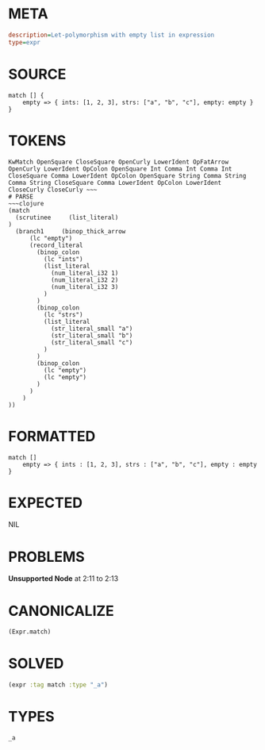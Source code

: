 # META
~~~ini
description=Let-polymorphism with empty list in expression
type=expr
~~~
# SOURCE
~~~roc
match [] {
    empty => { ints: [1, 2, 3], strs: ["a", "b", "c"], empty: empty }
}
~~~
# TOKENS
~~~text
KwMatch OpenSquare CloseSquare OpenCurly LowerIdent OpFatArrow OpenCurly LowerIdent OpColon OpenSquare Int Comma Int Comma Int CloseSquare Comma LowerIdent OpColon OpenSquare String Comma String Comma String CloseSquare Comma LowerIdent OpColon LowerIdent CloseCurly CloseCurly ~~~
# PARSE
~~~clojure
(match
  (scrutinee     (list_literal)
)
  (branch1     (binop_thick_arrow
      (lc "empty")
      (record_literal
        (binop_colon
          (lc "ints")
          (list_literal
            (num_literal_i32 1)
            (num_literal_i32 2)
            (num_literal_i32 3)
          )
        )
        (binop_colon
          (lc "strs")
          (list_literal
            (str_literal_small "a")
            (str_literal_small "b")
            (str_literal_small "c")
          )
        )
        (binop_colon
          (lc "empty")
          (lc "empty")
        )
      )
    )
))
~~~
# FORMATTED
~~~roc
match []
	empty => { ints : [1, 2, 3], strs : ["a", "b", "c"], empty : empty }
~~~
# EXPECTED
NIL
# PROBLEMS
**Unsupported Node**
at 2:11 to 2:13

# CANONICALIZE
~~~clojure
(Expr.match)
~~~
# SOLVED
~~~clojure
(expr :tag match :type "_a")
~~~
# TYPES
~~~roc
_a
~~~
